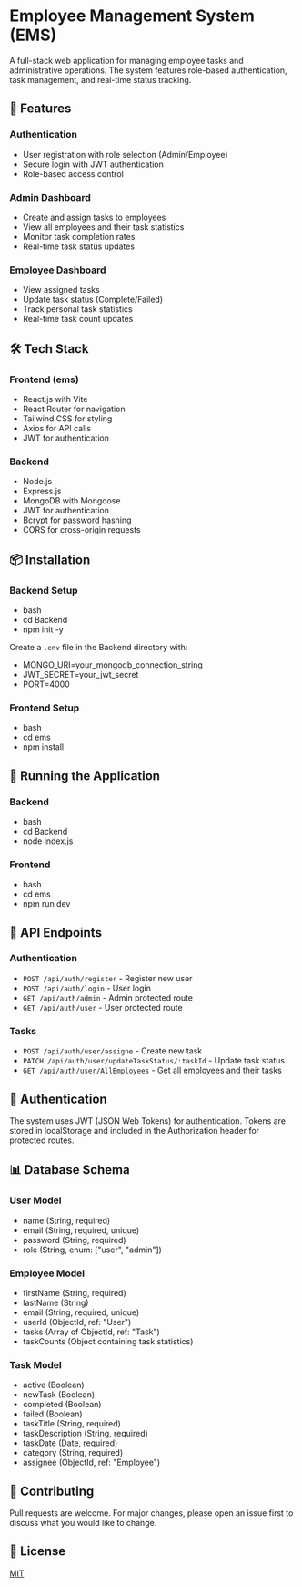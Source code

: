# Employee Management System (EMS)

A full-stack web application for managing employee tasks and administrative operations. The system features role-based authentication, task management, and real-time status tracking.

## 🚀 Features

### Authentication
- User registration with role selection (Admin/Employee)
- Secure login with JWT authentication
- Role-based access control

### Admin Dashboard
- Create and assign tasks to employees
- View all employees and their task statistics
- Monitor task completion rates
- Real-time task status updates

### Employee Dashboard
- View assigned tasks
- Update task status (Complete/Failed)
- Track personal task statistics
- Real-time task count updates

## 🛠️ Tech Stack

### Frontend (ems)
- React.js with Vite
- React Router for navigation
- Tailwind CSS for styling
- Axios for API calls
- JWT for authentication

### Backend
- Node.js
- Express.js
- MongoDB with Mongoose
- JWT for authentication
- Bcrypt for password hashing
- CORS for cross-origin requests

## 📦 Installation

### Backend Setup
 - bash
 - cd Backend
 - npm init -y
  
Create a `.env` file in the Backend directory with:
  - MONGO_URI=your_mongodb_connection_string
  - JWT_SECRET=your_jwt_secret
  - PORT=4000


### Frontend Setup
  - bash
  - cd ems
  - npm install


## 🚀 Running the Application

### Backend
  - bash
  - cd Backend
  - node index.js

### Frontend
  - bash
  - cd ems
  - npm run dev



## 📝 API Endpoints

### Authentication
- `POST /api/auth/register` - Register new user
- `POST /api/auth/login` - User login
- `GET /api/auth/admin` - Admin protected route
- `GET /api/auth/user` - User protected route

### Tasks
- `POST /api/auth/user/assigne` - Create new task
- `PATCH /api/auth/user/updateTaskStatus/:taskId` - Update task status
- `GET /api/auth/user/AllEmployees` - Get all employees and their tasks

## 🔐 Authentication

The system uses JWT (JSON Web Tokens) for authentication. Tokens are stored in localStorage and included in the Authorization header for protected routes.

## 📊 Database Schema

### User Model
- name (String, required)
- email (String, required, unique)
- password (String, required)
- role (String, enum: ["user", "admin"])

### Employee Model
- firstName (String, required)
- lastName (String)
- email (String, required, unique)
- userId (ObjectId, ref: "User")
- tasks (Array of ObjectId, ref: "Task")
- taskCounts (Object containing task statistics)

### Task Model
- active (Boolean)
- newTask (Boolean)
- completed (Boolean)
- failed (Boolean)
- taskTitle (String, required)
- taskDescription (String, required)
- taskDate (Date, required)
- category (String, required)
- assignee (ObjectId, ref: "Employee")

## 👥 Contributing

Pull requests are welcome. For major changes, please open an issue first to discuss what you would like to change.

## 📄 License

[MIT](https://choosealicense.com/licenses/mit/)
